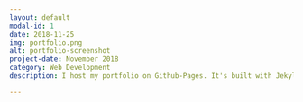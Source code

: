 ```yaml
---
layout: default
modal-id: 1
date: 2018-11-25
img: portfolio.png
alt: portfolio-screenshot
project-date: November 2018
category: Web Development
description: I host my portfolio on Github-Pages. It's built with Jekyll.

---
```

